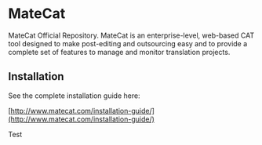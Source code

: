 # MateCat
MateCat Official Repository. MateCat is an enterprise-level, web-based CAT tool designed to make post-editing and outsourcing easy and to provide a complete set of features to manage and monitor translation projects.

## Installation
See the complete installation guide here:

[http://www.matecat.com/installation-guide/](http://www.matecat.com/installation-guide/)

Test
